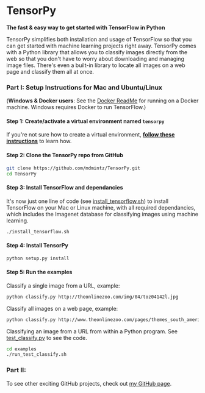 # TensorPy

**The fast & easy way to get started with TensorFlow in Python**

TensorPy simplifies both installation and usage of TensorFlow so that you can get started with machine learning projects right away. TensorPy comes with a Python library that allows you to classify images directly from the web so that you don't have to worry about downloading and managing image files. There's even a built-in library to locate all images on a web page and classify them all at once.


### Part I: Setup Instructions for Mac and Ubuntu/Linux

(**Windows & Docker users**: See the [Docker ReadMe](https://github.com/mdmintz/TensorPy/blob/master/docker/ReadMe.md) for running on a Docker machine. Windows requires Docker to run TensorFlow.)

#### **Step 1:** Create/activate a virtual environment named ``tensorpy``

If you're not sure how to create a virtual environment, **[follow these instructions](https://github.com/mdmintz/TensorPy/blob/master/help_docs/virtualenv_instructions.md)** to learn how.

#### **Step 2:** Clone the TensorPy repo from GitHub

```bash
git clone https://github.com/mdmintz/TensorPy.git
cd TensorPy
```

#### **Step 3:** Install TensorFlow and dependancies

It's now just one line of code (see [install_tensorflow.sh](https://github.com/mdmintz/TensorPy/blob/master/install_tensorflow.sh)) to install TensorFlow on your Mac or Linux machine, with all required dependancies, which includes the Imagenet database for classifying images using machine learning.

```bash
./install_tensorflow.sh
```

#### **Step 4:** Install TensorPy

```bash
python setup.py install
```

#### **Step 5:** Run the examples

Classify a single image from a URL, example:

```bash
python classify.py http://theonlinezoo.com/img/04/toz04142l.jpg
```

Classify all images on a web page, example:

```bash
python classify.py http://www.theonlinezoo.com/pages/themes_south_american_animals.html
```

Classifying an image from a URL from within a Python program. See [test_classify.py](https://github.com/mdmintz/TensorPy/blob/master/examples/test_classify.py) to see the code.

```bash
cd examples
./run_test_classify.sh
```

### Part II:

To see other exciting GitHub projects, check out [my GitHub page](https://github.com/mdmintz/).
